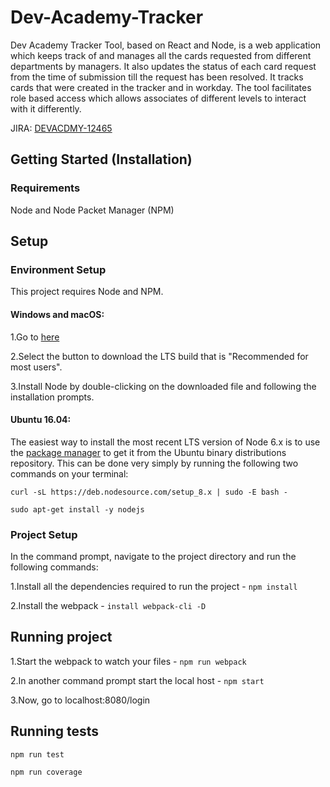 # Dev-Academy-Tracker

Dev Academy Tracker Tool, based on React and Node, is a web application which keeps track of and manages all the cards requested from different departments by managers. It also updates the status of each card request from the time of submission till the request has been resolved. It tracks cards that were created in the tracker and in workday. The tool facilitates role based access which allows associates of different levels to interact with it differently.

JIRA: [DEVACDMY-12465](https://jira2.cerner.com/browse/DEVACDMY-12465)

## Getting Started (Installation)

### Requirements
Node and Node Packet Manager (NPM)
## Setup

### Environment Setup
This project requires Node and NPM.

#### Windows and macOS:

1.Go to [here](https://nodejs.org/en/)

2.Select the button to download the LTS build that is "Recommended for most users".

3.Install Node by double-clicking on the downloaded file and following the installation prompts.

#### Ubuntu 16.04:

The easiest way to install the most recent LTS version of Node 6.x is to use the [package manager](https://nodejs.org/en/download/package-manager/#debian-and-ubuntu-based-linux-distributions) to get it from the Ubuntu binary distributions repository. This can be done very simply by running the following two commands on your terminal:

```curl -sL https://deb.nodesource.com/setup_8.x | sudo -E bash -```

```sudo apt-get install -y nodejs```

### Project Setup

In the command prompt, navigate to the project directory and run the following commands:

1.Install all the dependencies required to run the project - ```npm install```

2.Install the webpack - ```install webpack-cli -D```

## Running project

1.Start the webpack to watch your files - ```npm run webpack```

2.In another command prompt start the local host - ```npm start```

3.Now, go to localhost:8080/login

## Running tests

```npm run test```

```npm run coverage```


